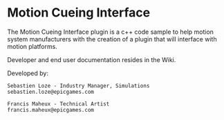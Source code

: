 # Motion Cueing Interface

The Motion Cueing Interface plugin is a c++ code sample to help motion system manufacturers with the creation of a plugin that will interface with motion platforms. 

Developer and end user documentation resides in the Wiki.


Developed by:

    Sebastien Loze - Industry Manager, Simulations
    sebastien.loze@epicgames.com 
    
    Francis Maheux - Technical Artist
    francis.maheux@epicgames.com
